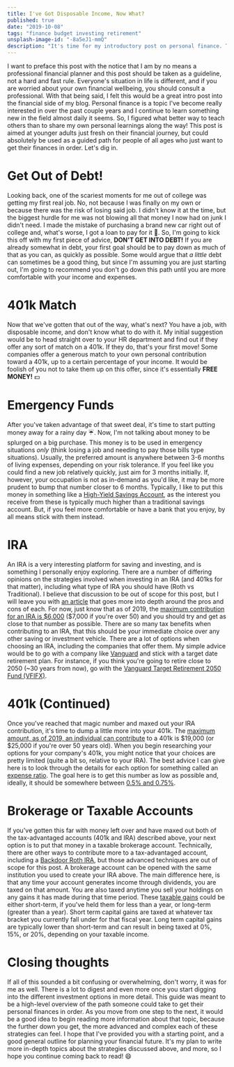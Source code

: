```yaml
---
title: I've Got Disposable Income, Now What?
published: true
date: "2019-10-08"
tags: "finance budget investing retirement"
unsplash-image-id: "-8a5eJ1-mmQ"
description: "It's time for my introductory post on personal finance. This site is called the <strong><em>frugal</em></strong> dev, right? In this post, I'll give you a quick, general guideline with steps to take to get your personal finances in order. I go through the different stages of saving and investing, and highlight when it's a good time to move from one stage to the next. Hope you've got your spreadsheets ready!"
---
```


I want to preface this post with the notice that I am by no means a professional financial planner and this post should be taken as a guideline, not a hard and fast rule. Everyone's situation in life is different, and if you are worried about your own financial wellbeing, you should consult a professional. With that being said, I felt this would be a great intro post into the financial side of my blog. Personal finance is a topic I've become really interested in over the past couple years and I continue to learn something new in the field almost daily it seems. So, I figured what better way to teach others than to share my own personal learnings along the way! This post is aimed at younger adults just fresh on their financial journey, but could absolutely be used as a guided path for people of all ages who just want to get their finances in order. Let's dig in.

# Get Out of Debt!

Looking back, one of the scariest moments for me out of college was getting my first real job. No, not because I was finally on my own or because there was the risk of losing said job. I didn't know it at the time, but the biggest hurdle for me was not blowing all that money I now had on junk I didn't need. I made the mistake of purchasing a brand new car right out of college and, what's worse, I got a loan to pay for it :grimacing:. So, I'm going to kick this off with my first piece of advice, **DON'T GET INTO DEBT!** If you are already somewhat in debt, your first goal should be to pay down as much of that as you can, as quickly as possible. Some would argue that _a little_ debt can sometimes be a good thing, but since I'm assuming you are just starting out, I'm going to recommend you don't go down this path until you are more comfortable with your income and expenses.

# 401k Match

Now that we've gotten that out of the way, what's next? You have a job, with disposable income, and don't know what to do with it. My initial suggestion would be to head straight over to your HR department and find out if they offer any sort of match on a 401k. If they do, that's your first move! Some companies offer a generous match to your own personal contribution toward a 401k, up to a certain percentage of your income. It would be foolish of you not to take them up on this offer, since it's essentially **FREE MONEY!** :dollar:

# Emergency Funds

After you've taken advantage of that sweet deal, it's time to start putting money away for a rainy day :umbrella:. Now, I'm not talking about money to be splurged on a big purchase. This money is to be used in emergency situations _only_ (think losing a job and needing to pay those bills type situations). Usually, the preferred amount is anywhere between 3-6 months of living expenses, depending on your risk tolerance. If you feel like you could find a new job relatively quickly, just aim for 3 months initially. If, however, your occupation is not as in-demand as you'd like, it may be more prudent to bump that number closer to 6 months. Typically, I like to put this money in something like a [High-Yield Savings Account](https://www.investopedia.com/articles/pf/09/high-yield-savings-account.asp), as the interest you receive from these is typically much higher than a traditional savings account. But, if you feel more comfortable or have a bank that you enjoy, by all means stick with them instead.

# IRA

An IRA is a very interesting platform for saving and investing, and is something I personally enjoy exploring. There are a number of differing opinions on the strategies involved when investing in an IRA (and 401ks for that matter), including what type of IRA you should have (Roth vs Traditional). I believe that discussion to be out of scope for this post, but I will leave you with [an article](https://www.nerdwallet.com/article/investing/roth-or-traditional-ira-account) that goes more into depth around the pros and cons of each. For now, just know that as of 2019, the [maximum contribution for an IRA is \$6,000](https://www.irs.gov/newsroom/401k-contribution-limit-increases-to-19000-for-2019-ira-limit-increases-to-6000) (\$7,000 if you're over 50) and you should try and get as close to that number as possible. There are so many tax benefits when contributing to an IRA, that this should be your immediate choice over any other saving or investment vehicle. There are a lot of options when choosing an IRA, including the companies that offer them. My simple advice would be to go with a company like [Vanguard](https://investor.vanguard.com/home/) and stick with a target date retirement plan. For instance, if you think you're going to retire close to 2050 (~30 years from now), go with the [Vanguard Target Retirement 2050 Fund (VFIFX)](https://investor.vanguard.com/mutual-funds/profile/VFIFX).

# 401k (Continued)

Once you've reached that magic number and maxed out your IRA contribution, it's time to dump a little more into your 401k. The [maximum amount, as of 2019, an individual can contribute](https://www.irs.gov/newsroom/401k-contribution-limit-increases-to-19000-for-2019-ira-limit-increases-to-6000) to a 401k is $19,000 (or $25,000 if you're over 50 years old). When you begin researching your options for your company's 401k, you might notice that your choices are pretty limited (quite a bit so, relative to your IRA). The best advice I can give here is to look through the details for each option for something called an [expense ratio](https://en.wikipedia.org/wiki/Expense_ratio). The goal here is to get this number as low as possible and, ideally, it should be somewhere between [0.5% and 0.75%](https://www.investopedia.com/ask/answers/032715/when-expense-ratio-considered-high-and-when-it-considered-low.asp).

# Brokerage or Taxable Accounts

If you've gotten this far with money left over and have maxed out both of the tax-advantaged accounts (401k and IRA) described above, your next option is to put that money in a taxable brokerage account. Technically, there are other ways to contribute more to a tax-advantaged account, including a [Backdoor Roth IRA](https://www.nerdwallet.com/blog/investing/backdoor-roth-ira-high-income-how-to-guide/), but those advanced techniques are out of scope for this post. A brokerage account can be opened with the same institution you used to create your IRA above. The main difference here, is that any time your account generates income through dividends, you are taxed on that amount. You are also taxed anytime you sell your holdings on any gains it has made during that time period. These [taxable gains](https://www.investopedia.com/articles/personal-finance/101515/comparing-longterm-vs-shortterm-capital-gain-tax-rates.asp) could be either short-term, if you've held them for less than a year, or long-term (greater than a year). Short term capital gains are taxed at whatever tax bracket you currently fall under for that fiscal year. Long term capital gains are typically lower than short-term and can result in being taxed at 0%, 15%, or 20%, depending on your taxable income.

# Closing thoughts

If all of this sounded a bit confusing or overwhelming, don't worry, it was for me as well. There is a lot to digest and even more once you start digging into the different investment options in more detail. This guide was meant to be a high-level overview of the path someone could take to get their personal finances in order. As you move from one step to the next, it would be a good idea to begin reading more information about that topic, because the further down you get, the more advanced and complex each of these strategies can feel. I hope that I've provided you with a starting point, and a good general outline for planning your financial future. It's my plan to write more in-depth topics about the strategies discussed above, and more, so I hope you continue coming back to read! :smile:
